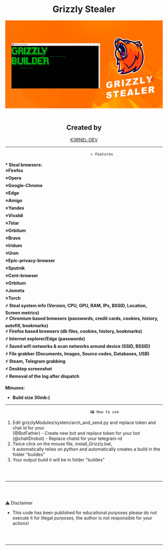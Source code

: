 <h1 align="center">Grizzly Stealer</h1> 
<p align= "center"> <kbd> <img  src="https://github.com/K3rnel-Dev/GrizzlyStealer/blob/main/GrizzlyMain.jpg" width="700"> </kbd><br><br>


<h2 align="center">Created by</h1> 
<p align="center"><a href="https://github.com/K3rnel-dev" target="_blank">K3RNEL-DEV</a></p>

***
                                          ⭐️ Features
<div>
<strong>
* Steal browsers:<br>
⭐️Firefox
<br>
⭐️Opera
<br>
⭐️Google-Chrome
<br>
⭐️Edge
<br>
⭐️Amigo
<br>
⭐️Yandex
<br>
⭐️Vivaldi
<br>
⭐️7star
<br>
⭐️Orbitum
<br>
⭐️Brave
<br>
⭐️Iridum
<br>
⭐️Uran
<br>
⭐️Epic-privacy-browser
<br>
⭐️Sputnik
<br>
⭐️Cent-browser
<br>
⭐️Orbitum
<br>
⭐️Jometa
<br>
⭐️Torch<br>
⚡️ Steal system info (Version, CPU, GPU, RAM, IPs, BSSID, Location, Screen metrics)<br>
⚡️ Chromium based browsers (passwords, credit cards, cookies, history, autofill, bookmarks)<br>
⚡️ Firefox based browsers (db files, cookies, history, bookmarks)<br>
⚡️ Internet explorer/Edge (passwords)<br>
⚡️ Saved wifi networks & scan networks around device (SSID, BSSID)<br>
⚡️ File grabber (Documents, Images, Source codes, Databases, USB)<br>
⚡️ Steam, Telegram grabbing<br>
⚡️ Desktop screenshot<br>
⚡️ Removal of the log after dispatch<br>

Minuses:<br>
- Build size 30mb:(<br>
</strong>
</div>

***



                                          🖼️ How to use
<div>

1) Edit grizzlyModules/system/arch_and_send.py and replace token and chat id for your.<br>
             (@BotFather) - Create new bot and replace token for your bot<br>
             (@chatIDrobot) - Replace chatid for your telegram-id<br>
2) Twice click on the mouse file, install_Grizzly.bat, <br>
it automatically relies on python and automatically creates a build in the folder "buildes"<br>
3) Your output build it will be in folder "buildes"<br>

</div>

 <hr style="border-radius: 2%; margin-top: 60px; margin-bottom: 60px;" noshade="" size="20" width="100%">
                                                      ⚠️ Disclaimer

- This code has been published for educational purposes please do not execute it for illegal purposes, the author is not responsible for your actions!</bold>
<hr style="border-radius: 2%; margin-top: 60px; margin-bottom: 60px;" noshade="" size="20" width="100%">
 
 